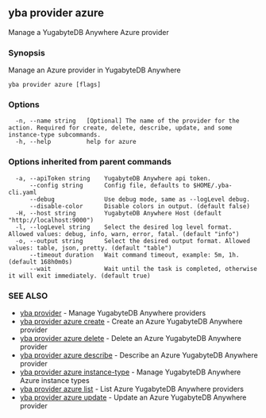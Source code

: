 ## yba provider azure

Manage a YugabyteDB Anywhere Azure provider

### Synopsis

Manage an Azure provider in YugabyteDB Anywhere

```
yba provider azure [flags]
```

### Options

```
  -n, --name string   [Optional] The name of the provider for the action. Required for create, delete, describe, update, and some instance-type subcommands.
  -h, --help          help for azure
```

### Options inherited from parent commands

```
  -a, --apiToken string    YugabyteDB Anywhere api token.
      --config string      Config file, defaults to $HOME/.yba-cli.yaml
      --debug              Use debug mode, same as --logLevel debug.
      --disable-color      Disable colors in output. (default false)
  -H, --host string        YugabyteDB Anywhere Host (default "http://localhost:9000")
  -l, --logLevel string    Select the desired log level format. Allowed values: debug, info, warn, error, fatal. (default "info")
  -o, --output string      Select the desired output format. Allowed values: table, json, pretty. (default "table")
      --timeout duration   Wait command timeout, example: 5m, 1h. (default 168h0m0s)
      --wait               Wait until the task is completed, otherwise it will exit immediately. (default true)
```

### SEE ALSO

* [yba provider](yba_provider.md)	 - Manage YugabyteDB Anywhere providers
* [yba provider azure create](yba_provider_azure_create.md)	 - Create an Azure YugabyteDB Anywhere provider
* [yba provider azure delete](yba_provider_azure_delete.md)	 - Delete an Azure YugabyteDB Anywhere provider
* [yba provider azure describe](yba_provider_azure_describe.md)	 - Describe an Azure YugabyteDB Anywhere provider
* [yba provider azure instance-type](yba_provider_azure_instance-type.md)	 - Manage YugabyteDB Anywhere Azure instance types
* [yba provider azure list](yba_provider_azure_list.md)	 - List Azure YugabyteDB Anywhere providers
* [yba provider azure update](yba_provider_azure_update.md)	 - Update an Azure YugabyteDB Anywhere provider

